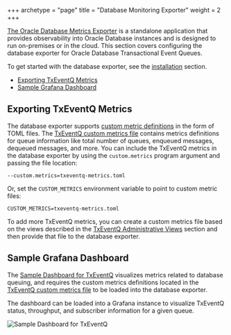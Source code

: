 +++
archetype = "page"
title = "Database Monitoring Exporter"
weight = 2
+++

[The Oracle Database Metrics Exporter](https://github.com/oracle/oracle-db-appdev-monitoring) is a standalone application that provides observability into Oracle Database instances and is designed to run on-premises or in the cloud. This section covers configuring the database exporter for Oracle Database Transactional Event Queues.

To get started with the database exporter, see the [installation](https://github.com/oracle/oracle-db-appdev-monitoring/blob/main/README.md#installation) section.

* [Exporting TxEventQ Metrics](#exporting-txeventq-metrics)
* [Sample Grafana Dashboard](#sample-grafana-dashboard)

## Exporting TxEventQ Metrics

The database exporter supports [custom metric definitions](https://github.com/oracle/oracle-db-appdev-monitoring/tree/main?tab=readme-ov-file#custom-metrics) in the form of TOML files. The [TxEventQ custom metrics file](https://github.com/oracle/oracle-db-appdev-monitoring/blob/main/custom-metrics-example/txeventq-metrics.toml) contains metrics definitions for queue information like total number of queues, enqueued messages, dequeued messages, and more. You can include the TxEventQ metrics in the database exporter by using the `custom.metrics` program argument and passing the file location:

```text
--custom.metrics=txeventq-metrics.toml
```

Or, set the `CUSTOM_METRICS` environment variable to point to custom metric files:

```text
CUSTOM_METRICS=txeventq-metrics.toml
```

To add more TxEventQ metrics, you can create a custom metrics file based on the views described in the [TxEventQ Administrative Views](./views.md) section and then provide that file to the database exporter.

## Sample Grafana Dashboard

The [Sample Dashboard for TxEventQ](https://github.com/oracle/oracle-db-appdev-monitoring/blob/main/docker-compose/grafana/dashboards/txeventq.json) visualizes metrics related to database queuing, and requires the custom metrics definitions located in the [TxEventQ custom metrics file](https://github.com/oracle/oracle-db-appdev-monitoring/blob/main/custom-metrics-example/txeventq-metrics.toml) to be loaded into the database exporter.

The dashboard can be loaded into a Grafana instance to visualize TxEventQ status, throughput, and subscriber information for a given queue.

![Sample Dashboard for TxEventQ](../images/TxEventQGrafana.png " ")
